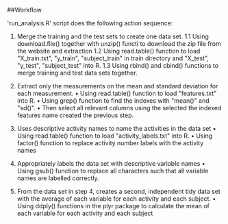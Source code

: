 ##Workflow

'run_analysis.R' script does the following action sequence:

1. Merge the training and the test sets to create one data set.
	1.1 Using download.file() together with unzip() functi to download the zip file from the website and extraction
	1.2 Using read.table() function to load "X_train.txt", "y_train", "subject_train" in train directory and "X_test", "y_test", 		"subject_test" into R.
	1.3 Using rbind() and cbind() functions to merge training and test data sets together.

2. Extract only the measurements on the mean and standard deviation for each measurement.
	•	Using read.table() function to load "features.txt" into R.
	•	Using grep() function to find the indexes with "mean()" and "sd()".
	•	Then select all relevant columns using the selected the indexed features name created the previous step.
	
3. Uses descriptive activity names to name the activities in the data set
	•	Using read.table() function to load "activity_labels.txt" into R.
	•	Using factor() function to replace activity number labels with the activity names
	
4. Appropriately labels the data set with descriptive variable names
	•	Using gsub() function to replace all characters such that all variable names are labelled correctly.
	
5. From the data set in step 4, creates a second, independent tidy data set with the average of each variable for each activity and each subject.
	•	Using ddply() functions in the plyr package to calculate the mean of each variable for each activity and each subject

